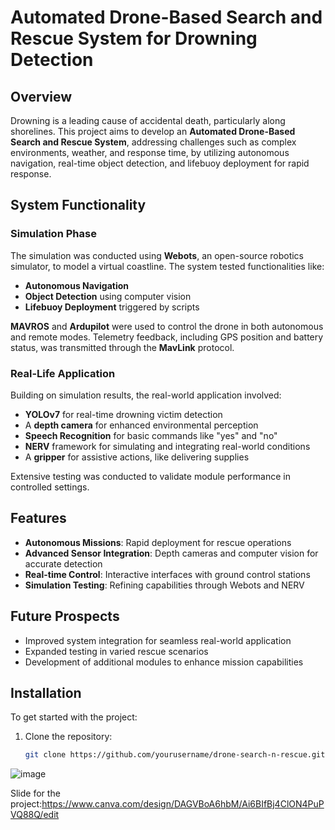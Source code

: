 # Automated Drone-Based Search and Rescue System for Drowning Detection

## Overview
Drowning is a leading cause of accidental death, particularly along shorelines. This project aims to develop an **Automated Drone-Based Search and Rescue System**, addressing challenges such as complex environments, weather, and response time, by utilizing autonomous navigation, real-time object detection, and lifebuoy deployment for rapid response.

## System Functionality

### Simulation Phase
The simulation was conducted using **Webots**, an open-source robotics simulator, to model a virtual coastline. The system tested functionalities like:
- **Autonomous Navigation**
- **Object Detection** using computer vision
- **Lifebuoy Deployment** triggered by scripts

**MAVROS** and **Ardupilot** were used to control the drone in both autonomous and remote modes. Telemetry feedback, including GPS position and battery status, was transmitted through the **MavLink** protocol.

### Real-Life Application
Building on simulation results, the real-world application involved:
- **YOLOv7** for real-time drowning victim detection
- A **depth camera** for enhanced environmental perception
- **Speech Recognition** for basic commands like "yes" and "no"
- **NERV** framework for simulating and integrating real-world conditions
- A **gripper** for assistive actions, like delivering supplies

Extensive testing was conducted to validate module performance in controlled settings.

## Features
- **Autonomous Missions**: Rapid deployment for rescue operations
- **Advanced Sensor Integration**: Depth cameras and computer vision for accurate detection
- **Real-time Control**: Interactive interfaces with ground control stations
- **Simulation Testing**: Refining capabilities through Webots and NERV

## Future Prospects
- Improved system integration for seamless real-world application
- Expanded testing in varied rescue scenarios
- Development of additional modules to enhance mission capabilities

## Installation

To get started with the project:

1. Clone the repository:
   ```bash
   git clone https://github.com/yourusername/drone-search-n-rescue.git


![image](https://github.com/user-attachments/assets/ee95b53f-9c48-40e9-b865-41415b8e734f)

Slide for the project:https://www.canva.com/design/DAGVBoA6hbM/Ai6BIfBj4ClON4PuPVQ88Q/edit
